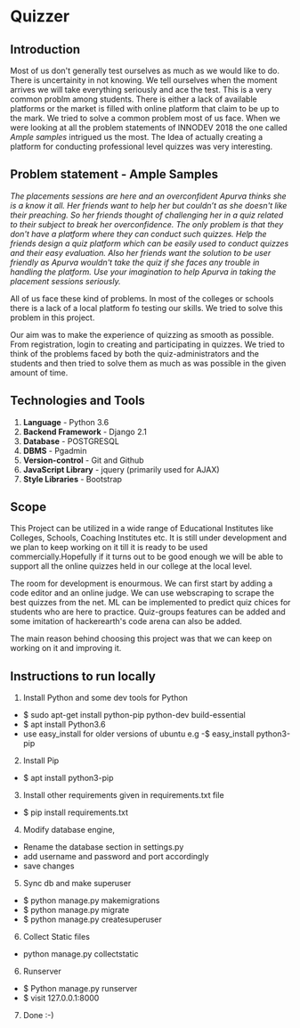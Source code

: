 # Quizzer

## Introduction

Most of us don't generally test ourselves as much as we would like to do. There is uncertainity in not knowing. We tell ourselves when the moment arrives we will take everything seriously and ace the test.
This is a very common problm among students. There is either a lack of available platforms or the market is filled with online platform that claim to be up to the mark.
We tried to solve a common problem most of us face. When we were looking at all the problem statements of INNODEV 2018 the one called *Ample samples* intrigued us the most. The Idea of actually creating a platform for conducting professional level quizzes was very interesting.

## Problem statement - **Ample Samples**

*The placements sessions are here and an overconfident Apurva thinks she is a know it all. Her friends want to help her but couldn’t as she doesn't like their preaching. So her friends thought of challenging her in a quiz related to their subject to break her overconfidence. The only problem is that they don't have a platform where they can conduct such quizzes. Help the friends design a quiz platform which can be easily used to conduct quizzes and their easy evaluation. Also her friends want the solution to be user friendly as Apurva wouldn't take the quiz if she faces any trouble in handling the platform. Use your imagination to help Apurva in taking the placement sessions seriously.*

All of us face these kind of problems. In most of the colleges or schools there is a lack of a local platform fo testing our skills. We tried to solve this problem in this project.

Our aim was to make the experience of quizzing as smooth as possible. From registration, login to creating and participating in quizzes. We tried to think of the problems faced by both the quiz-administrators and the students and then tried to solve them as much as was possible in the given amount of time.

## Technologies and Tools

1. **Language** - Python 3.6
2. **Backend Framework** - Django 2.1
3. **Database** - POSTGRESQL
4. **DBMS** - Pgadmin 
5. **Version-control** - Git and Github
6. **JavaScript Library** - jquery (primarily used for AJAX)
7. **Style Libraries** - Bootstrap

## Scope

This Project can be utilized in a wide range of Educational Institutes like Colleges, Schools, Coaching Institutes etc. It is still under development and we plan to keep working on it till it is ready to be used commercially.Hopefully if it turns out to be good enough we will be able to support all the online quizzes held in our college at the local level.

The room for development is enourmous. We can first start by adding a code editor and an online judge. We can use webscraping to scrape the best quizzes from the net. ML can be implemented to predict quiz chices for students who are here to practice. Quiz-groups features can be added and some imitation of hackerearth's code arena can also be added. 

The main reason behind choosing this project was that we can keep on working on it and improving it.

## Instructions to run locally
1. Install Python and some dev tools for Python
 - $ sudo apt-get install python-pip python-dev build-essential
 - $ apt install Python3.6
 - use easy_install for older versions of ubuntu e.g -$ easy_install python3-pip
2. Install Pip
 - $ apt install python3-pip
3. Install other requirements given in requirements.txt file
 - $ pip install requirements.txt
4. Modify database engine,
 - Rename the database section in settings.py 
 - add username and password and port accordingly
 - save changes
5. Sync db and make superuser
 - $ python manage.py makemigrations
 - $ python manage.py migrate
 - $ python manage.py createsuperuser
6. Collect Static files
 - python manage.py collectstatic
6. Runserver
 - $ Python manage.py runserver
 - $ visit 127.0.0.1:8000
7. Done :-)
